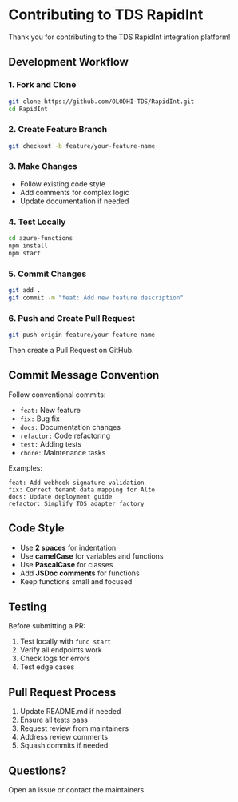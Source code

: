 # Contributing to TDS RapidInt

Thank you for contributing to the TDS RapidInt integration platform!

## Development Workflow

### 1. Fork and Clone
```bash
git clone https://github.com/OLODHI-TDS/RapidInt.git
cd RapidInt
```

### 2. Create Feature Branch
```bash
git checkout -b feature/your-feature-name
```

### 3. Make Changes
- Follow existing code style
- Add comments for complex logic
- Update documentation if needed

### 4. Test Locally
```bash
cd azure-functions
npm install
npm start
```

### 5. Commit Changes
```bash
git add .
git commit -m "feat: Add new feature description"
```

### 6. Push and Create Pull Request
```bash
git push origin feature/your-feature-name
```

Then create a Pull Request on GitHub.

## Commit Message Convention

Follow conventional commits:

- `feat:` New feature
- `fix:` Bug fix
- `docs:` Documentation changes
- `refactor:` Code refactoring
- `test:` Adding tests
- `chore:` Maintenance tasks

Examples:
```
feat: Add webhook signature validation
fix: Correct tenant data mapping for Alto
docs: Update deployment guide
refactor: Simplify TDS adapter factory
```

## Code Style

- Use **2 spaces** for indentation
- Use **camelCase** for variables and functions
- Use **PascalCase** for classes
- Add **JSDoc comments** for functions
- Keep functions small and focused

## Testing

Before submitting a PR:
1. Test locally with `func start`
2. Verify all endpoints work
3. Check logs for errors
4. Test edge cases

## Pull Request Process

1. Update README.md if needed
2. Ensure all tests pass
3. Request review from maintainers
4. Address review comments
5. Squash commits if needed

## Questions?

Open an issue or contact the maintainers.
